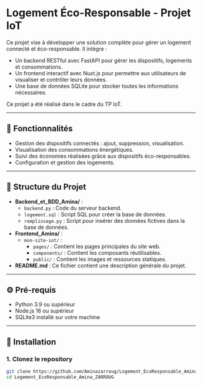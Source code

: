 # Logement Éco-Responsable - Projet IoT

Ce projet vise à développer une solution complète pour gérer un logement connecté et éco-responsable. Il intègre :
- Un backend RESTful avec FastAPI pour gérer les dispositifs, logements et consommations.
- Un frontend interactif avec Nuxt.js pour permettre aux utilisateurs de visualiser et contrôler leurs données.
- Une base de données SQLite pour stocker toutes les informations nécessaires.

Ce projet a été réalisé dans le cadre du TP IoT.

---

## 🌟 Fonctionnalités

- Gestion des dispositifs connectés : ajout, suppression, visualisation.
- Visualisation des consommations énergétiques.
- Suivi des économies réalisées grâce aux dispositifs éco-responsables.
- Configuration et gestion des logements.

---

## 📁 Structure du Projet

- **Backend_et_BDD_Amina/** :
  - `backend.py` : Code du serveur backend.
  - `logement.sql` : Script SQL pour créer la base de données.
  - `remplissage.py` : Script pour insérer des données fictives dans la base de données.
- **Frontend_Amina/** :
  - `mon-site-iot/` :
    - `pages/` : Contient les pages principales du site web.
    - `components/` : Contient les composants réutilisables.
    - `public/` : Contient les images et ressources statiques.
- **README.md** : Ce fichier contient une description générale du projet.

---

## ⚙️ Pré-requis

- Python 3.9 ou supérieur
- Node.js 16 ou supérieur
- SQLite3 installé sur votre machine

---

## 🚀 Installation

### 1. Clonez le repository
```bash
git clone https://github.com/Aminazarroug/Logement_EcoResponsable_Amina_ZARROUG.git
cd Logement_EcoResponsable_Amina_ZARROUG
